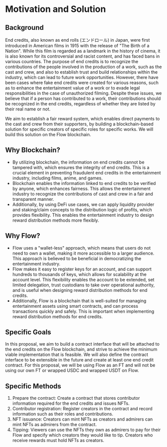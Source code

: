 # Motivation and Solution

## Background

End credits, also known as end rolls (エンドロール) in Japan, were first introduced in American films in 1915 with the release of "The Birth of a Nation". While this film is regarded as a landmark in the history of cinema, it is also known for its controversial and racist content, and has faced bans in various countries. The purpose of end credits is to recognize the contributions of the people involved in the production of a work, such as the cast and crew, and also to establish trust and build relationships within the industry, which can lead to future work opportunities. However, there have been cases where fake end credits were created for various reasons, such as to enhance the entertainment value of a work or to evade legal responsibilities in the case of unauthorized filming. Despite these issues, we believe that if a person has contributed to a work, their contributions should be recognized in the end credits, regardless of whether they are listed by their real name or not.

We aim to establish a fair reward system, which enables direct payments to the cast and crew from their supporters, by building a blockchain-based solution for specific creators of specific roles for specific works. We will build this solution on the Flow blockchain.

## Why Blockchain?

* By utilizing blockchain, the information on end credits cannot be tampered with, which ensures the integrity of end credits. This is a crucial element in preventing fraudulent end credits in the entertainment industry, including films, anime, and games.
* Blockchain enables the information linked to end credits to be verified by anyone, which enhances fairness. This allows the entertainment industry to recognize the contributions of cast and crew in a fair and transparent manner.
* Additionally, by using DeFi use cases, we can apply liquidity provider and staking/claim concepts to the distribution logic of profits, which provides flexibility. This enables the entertainment industry to design reward distribution methods more flexibly.

## Why Flow?

* Flow uses a "wallet-less" approach, which means that users do not need to own a wallet, making it more accessible to a larger audience. This approach is believed to be beneficial in democratizing the entertainment industry.
* Flow makes it easy to register keys for an account, and can support hundreds to thousands of keys, which allows for scalability at the account level. This flexibility enables the account to be extended, set limited delegation, trust custodians to take over operational authority, and is useful when designing reward distribution methods for end credits.
* Additionally, Flow is a blockchain that is well-suited for managing entertainment assets using smart contracts, and can process transactions quickly and safely. This is important when implementing reward distribution methods for end credits.

## Specific Goals

In this proposal, we aim to build a contract interface that will be attached to the end credits on the Flow blockchain, and strive to achieve the minimum viable implementation that is feasible. We will also define the contract interface to be extensible in the future and create at least one end credit contract. For this proposal, we will be using Flow as an FT and will not be using our own FT or wrapped USDC and wrapped USDT on Flow.

## Specific Methods

1. Prepare the contract: Create a contract that stores contributor information required for the end credits and issues NFTs.
2. Contributor registration: Register creators in the contract and record information such as their roles and contributions.
3. NFT issuance: Creators can mint NFTs as creators and admirers can mint NFTs as admirers from the contract.
4. Tipping: Viewers can use the NFTs they own as admirers to pay for their Flow and specify which creators they would like to tip. Creators who receive rewards must hold NFTs as creators.

